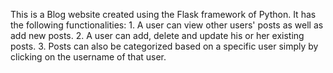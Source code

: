 This is a Blog website created using the Flask framework of Python. It has the following functionalities:
    1. A user can view other users' posts as well as add new posts.
    2. A user can add, delete and update his or her existing posts.
    3. Posts can also be categorized based on a specific user simply by clicking on the username of that user.

